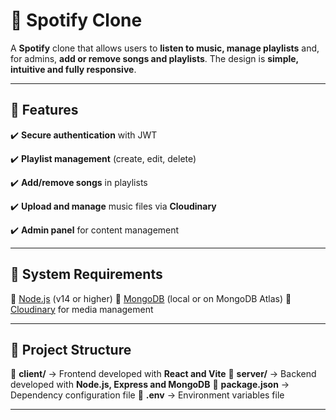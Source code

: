 # 🎵 Spotify Clone

A **Spotify** clone that allows users to **listen to music, manage playlists** and, for admins, **add or remove songs and playlists**. The design is **simple, intuitive and fully responsive**.

---

## 🚀 Features

✔️ **Secure authentication** with JWT

✔️ **Playlist management** (create, edit, delete)

✔️ **Add/remove songs** in playlists

✔️ **Upload and manage** music files via **Cloudinary**

✔️ **Admin panel** for content management

---

## 🔧 System Requirements

🔹 [Node.js](https://nodejs.org/) (v14 or higher)
🔹 [MongoDB](https://www.mongodb.com/) (local or on MongoDB Atlas)
🔹 [Cloudinary](https://cloudinary.com/) for media management

---

## 📂 Project Structure

📁 **client/** → Frontend developed with **React and Vite**
📁 **server/** → Backend developed with **Node.js, Express and MongoDB**
📜 **package.json** → Dependency configuration file
🔧 **.env** → Environment variables file

---
